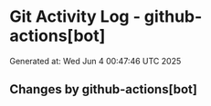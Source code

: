 # Git Activity Log - github-actions[bot]
Generated at: Wed Jun  4 00:47:46 UTC 2025
## Changes by github-actions[bot]
```diff
```

